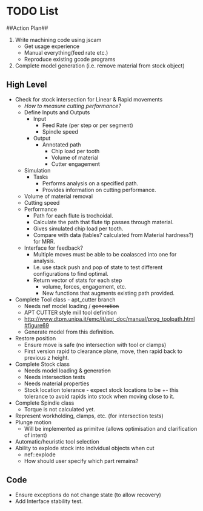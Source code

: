 # TODO List #

##Action Plan##
 1. Write machining code using jscam
    * Get usage experience
    * Manual everything(feed rate etc.)
    * Reproduce existing gcode programs
 2. Complete model generation (i.e. remove material from stock object)

## High Level ##
 * Check for stock intersection for Linear & Rapid movements
    - *How to measure cutting performance?*
    - Define Inputs and Outputs
       - Input
          - Feed Rate (per step or per segment)
          - Spindle speed
       - Output
          - Annotated path
             - Chip load per tooth
             - Volume of material
             - Cutter engagement
    - Simulation
       - Tasks
          - Performs analysis on a specified path.
          - Provides information on cutting performance.
    - Volume of material removal
    - Cutting speed
    - Performance
       - Path for each flute is trochoidal. 
       - Calculate the path that flute tip passes through material.
       - Gives simulated chip load per tooth.
       - Compare with data (tables? calculated from Material hardness?) for MRR.
    - Interface for feedback?
       - Multiple moves must be able to be coalasced into one for analysis.
       - I.e. use stack push and pop of state to test different configurations to find optimal.
       - Return vector of stats for each step
          - volume, forces, engagement, etc.
          - New functions that augments existing path provided.
 * Complete Tool class - apt_cutter branch
    - Needs nef model loading / ~~generation~~
    - APT CUTTER style mill tool definition
    - http://www.dtpm.unipa.it/emc/it/apt_doc/manual/prog_toolpath.html#figure69
    - Generate model from this definition.
 * Restore position
    - Ensure move is safe (no intersection with tool or clamps)
    - First version rapid to clearance plane, move, then rapid back to previous z height.
 * Complete Stock class
    - Needs model loading & ~~generation~~
    - Needs intersection tests
    - Needs material properties
    - Stock location tolerance - expect stock locations to be +- this tolerance to avoid rapids into stock when moving close to it.
 * Complete Spindle class
    - Torque is not calculated yet.
 * Represent workholding, clamps, etc. (for intersection tests)
 * Plunge motion
    * Will be implemented as primitve (allows optimisation and clarification of intent)
 * Automatic/heuristic tool selection
 * Ability to explode stock into individual objects when cut
    - nef::explode
    - How should user specify which part remains?

## Code ##
 * Ensure exceptions do not change state (to allow recovery)
 * Add Interface stability test.
